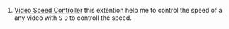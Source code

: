 
1. [Video Speed Controller](https://chrome.google.com/webstore/detail/video-speed-controller/nffaoalbilbmmfgbnbgppjihopabppdk?hl=en)
 this extention help  me to control the speed of a any video with <kbd>S</kbd> <kbd>D</kbd> to controll the speed.
